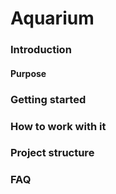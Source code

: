 # Aquarium
### Introduction
#### Purpose
### Getting started
### How to work with it
### Project structure
### FAQ
